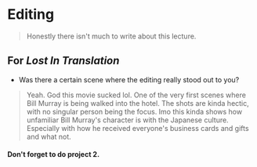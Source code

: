 # Editing
> Honestly there isn't much to write about this lecture.

## For _Lost In Translation_
* Was there a certain scene where the editing really stood out to you?

> Yeah. God this movie sucked lol. One of the very first scenes where Bill Murray is being walked into the hotel. The shots are kinda hectic, with no singular person being the focus. Imo this kinda shows how unfamiliar Bill Murray's character is with the Japanese culture. Especially with how he received everyone's business cards and gifts and what not.

#### Don't forget to do project 2.